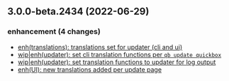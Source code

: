 ## 3.0.0-beta.2434 (2022-06-29)

### enhancement (4 changes)

- [enh(translations): translations set for updater (cli and ui)](QuickBox/development/v3-development@8740fc3c8e764e6a4f97e89f6a6e3f25fe1b050f)
- [wip|enh(updater): set cli translation functions per `qb update quickbox`](QuickBox/development/v3-development@0c309147b2464cf5c9e9e228a06df519e0f47c8a)
- [wip|enh(updater): set translation functions to updater for log output](QuickBox/development/v3-development@eaa35967e4e681e6bfa1b1f444d4b9cc824ccb10)
- [enh(UI): new translations added per update page](QuickBox/development/v3-development@588a8ec694ff004746d2871091c098e09a194141)

